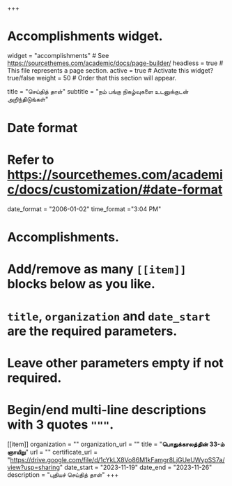 +++
# Accomplishments widget.
widget = "accomplishments"  # See https://sourcethemes.com/academic/docs/page-builder/
headless = true  # This file represents a page section.
active = true  # Activate this widget? true/false
weight = 50  # Order that this section will appear.

title = "செய்தித் தாள்"
subtitle = "நம் பங்கு நிகழ்வுகளை உடனுக்குடன் அறிந்திடுங்கள்"

# Date format
#   Refer to https://sourcethemes.com/academic/docs/customization/#date-format
date_format = "2006-01-02"
time_format ="3:04 PM"

# Accomplishments.
#   Add/remove as many `[[item]]` blocks below as you like.
#   `title`, `organization` and `date_start` are the required parameters.
#   Leave other parameters empty if not required.
#   Begin/end multi-line descriptions with 3 quotes `"""`.


[[item]]
  organization = ""
  organization_url = ""
  title = "**பொதுக்காலத்தின் 33-ம் ஞாயிறு**"
  url = ""
  certificate_url = "https://drive.google.com/file/d/1cYkLX8Vo86M1kFamgr8LjGUeUWypSS7a/view?usp=sharing"
  date_start = "2023-11-19"
  date_end = "2023-11-26"
  description = "புதியச் செய்தித் தாள்"
+++

